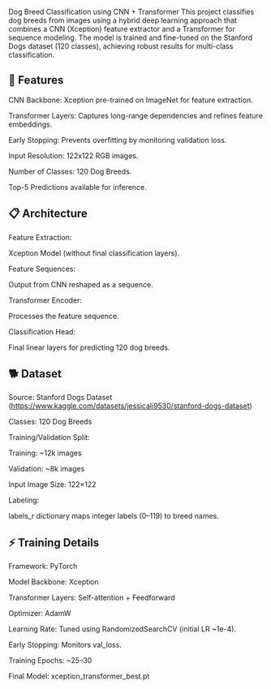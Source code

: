 Dog Breed Classification using CNN + Transformer
This project classifies dog breeds from images using a hybrid deep learning approach that combines a CNN (Xception) feature extractor and a Transformer for sequence modeling. The model is trained and fine-tuned on the Stanford Dogs dataset (120 classes), achieving robust results for multi-class classification.

## 🚀 Features
CNN Backbone: Xception pre-trained on ImageNet for feature extraction.

Transformer Layers: Captures long-range dependencies and refines feature embeddings.

Early Stopping: Prevents overfitting by monitoring validation loss.

Input Resolution: 122x122 RGB images.

Number of Classes: 120 Dog Breeds.

Top-5 Predictions available for inference.

## 📋 Architecture
Feature Extraction:

Xception Model (without final classification layers).

Feature Sequences:

Output from CNN reshaped as a sequence.

Transformer Encoder:

Processes the feature sequence.

Classification Head:

Final linear layers for predicting 120 dog breeds.

## 🐕 Dataset
Source: Stanford Dogs Dataset (https://www.kaggle.com/datasets/jessicali9530/stanford-dogs-dataset)

Classes: 120 Dog Breeds

Training/Validation Split:

Training: ~12k images

Validation: ~8k images

Input Image Size: 122×122

Labeling:

labels_r dictionary maps integer labels (0–119) to breed names.

## ⚡️ Training Details
Framework: PyTorch

Model Backbone: Xception

Transformer Layers: Self-attention + Feedforward

Optimizer: AdamW

Learning Rate: Tuned using RandomizedSearchCV (initial LR ~1e-4).

Early Stopping: Monitors val_loss.

Training Epochs: ~25–30

Final Model: xception_transformer_best.pt
